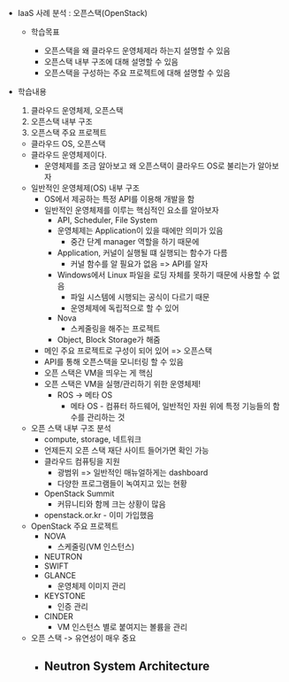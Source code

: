 - IaaS 사례 분석 : 오픈스택(OpenStack)

  - 학습목표

    - 오픈스택을 왜 클라우드 운영체제라 하는지 설명할 수 있음
    - 오픈스택 내부 구조에 대해 설명할 수 있음
    - 오픈스택을 구성하는 주요 프로젝트에 대해 설명할 수 있음
- 학습내용
  
  1. 클라우드 운영체제, 오픈스택
  2. 오픈스택 내부 구조
  3. 오픈스택 주요 프로젝트
  - 클라우드 OS, 오픈스택
  - 클라우드 운영체제이다.
    - 운영체제를 조금 알아보고 왜 오픈스택이 클라우드 OS로 불리는가 알아보자
  - 일반적인 운영체제(OS) 내부 구조
    - OS에서 제공하는 특정 API를 이용해 개발을 함
    - 일반적인 운영체제를 이루는 핵심적인 요소를 알아보자
      - API, Scheduler, File System
      - 운영체제는 Application이 있을 때에만 의미가 있음
        - 중간 단계 manager 역할을 하기 때문에
      - Application, 커널이 실행될 떄 실행되는 함수가 다름
        - 커널 함수를 알 필요가 없음 => API를 알자
      - Windows에서 Linux 파일을 로딩 자체를 못하기  때문에 사용할 수 없음
        - 파일 시스템에 시행되는 공식이 다르기 때문
        - 운영체제에 독립적으로 할 수 있어
      - Nova
        - 스케줄링을 해주는 프로젝트
      - Object, Block Storage가 해줌
    - 메인 주요 프로젝트로 구성이 되어 있어 => 오픈스택
    - API를 통해 오픈스택을 모니터링 할 수 있음
    - 오픈 스택은 VM을 띄우는 게 핵심
    - 오픈 스택은 VM을 실행/관리하기 위한 운영체제!
      - ROS -> 메타 OS
        - 메타 OS - 컴퓨터 하드웨어, 일반적인 자원 위에 특정 기능들의 함수를 관리하는 것
  - 오픈 스택 내부 구조 분석
    - compute, storage, 네트워크
    - 언제든지 오픈 스택 재단 사이트 들어가면 확인 가능
    - 클라우드 컴퓨팅을 지원 
      - 광범위 => 일반적인 매뉴얼하게는 dashboard
      - 다양한 프로그램들이 녹여지고 있는 현황
    - OpenStack Summit 
      - 커뮤니티와 함께 크는 상황이 많음
    - openstack.or.kr - 이미 가입했음
  - OpenStack 주요 프로젝트
    - NOVA
      - 스케줄링(VM 인스턴스)
    - NEUTRON
    - SWIFT
    - GLANCE
      - 운영체제 이미지 관리
    - KEYSTONE
      - 인증 관리
    - CINDER
      - VM 인스턴스 별로 붙여지는 볼륨을 관리
  - 오픈 스택 -> 유연성이 매우 중요
    - Neutron System Architecture
      - 

​       